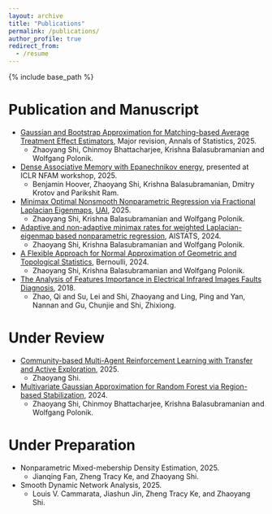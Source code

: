 ```yaml
---
layout: archive
title: "Publications"
permalink: /publications/
author_profile: true
redirect_from:
  - /resume
---
```


{% include base_path %}

Publication and Manuscript
======
* [Gaussian and Bootstrap Approximation for Matching-based Average Treatment Effect Estimators](https://arxiv.org/abs/2412.17181), Major revision, Annals of Statistics, 2025.
  * Zhaoyang Shi, Chinmoy Bhattacharjee, Krishna Balasubramanian and Wolfgang Polonik.
* [Dense Associative Memory with Epanechnikov energy](https://arxiv.org/abs/2506.10801v1), presented at ICLR NFAM workshop, 2025.
  * Benjamin Hoover, Zhaoyang Shi, Krishna Balasubramanian, Dmitry Krotov and Parikshit Ram.
* [Minimax Optimal Nonsmooth Nonparametric Regression via Fractional Laplacian Eigenmaps](https://arxiv.org/abs/2402.14985), [UAI](https://www.auai.org/uai2025/), 2025.
  * Zhaoyang Shi, Krishna Balasubramanian and Wolfgang Polonik.
* [Adaptive and non-adaptive minimax rates for weighted Laplacian-eigenmap based nonparametric regression](https://arxiv.org/abs/2311.00140), AISTATS, 2024.
  * Zhaoyang Shi, Krishna Balasubramanian and Wolfgang Polonik.
* [A Flexible Approach for Normal Approximation of Geometric and Topological Statistics](https://arxiv.org/abs/2210.10744v1), Bernoulli, 2024.
  * Zhaoyang Shi, Krishna Balasubramanian and Wolfgang Polonik.
* [The Analysis of Features Importance in Electrical Infrared Images Faults Diagnosis](https://dl.acm.org/doi/abs/10.1145/3215525.3215539), 2018.
  * Zhao, Qi and Su, Lei and Shi, Zhaoyang and Ling, Ping and Yan, Nannan and Gu, Chunjie and Shi, Zhixiong.

Under Review
======
* [Community-based Multi-Agent Reinforcement Learning with Transfer and Active Exploration](https://arxiv.org/abs/2505.09756v1), 2025.
  * Zhaoyang Shi.
* [Multivariate Gaussian Approximation for Random Forest via Region-based Stabilization](https://arxiv.org/abs/2403.09960), 2024.
  * Zhaoyang Shi, Chinmoy Bhattacharjee, Krishna Balasubramanian and Wolfgang Polonik.

Under Preparation
======
* Nonparametric Mixed-mebership Density Estimation, 2025.
  * Jianqing Fan, Zheng Tracy Ke, and Zhaoyang Shi.
* Smooth Dynamic Network Analysis, 2025.
  * Louis V. Cammarata, Jiashun Jin, Zheng Tracy Ke, and Zhaoyang Shi.


 
